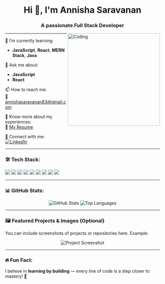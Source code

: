 <h1 align="center">Hi 👋, I'm Annisha Saravanan</h1>
<h3 align="center">A passionate Full Stack Developer</h3>

<img align="right" alt="Coding" width="300" src="![image](https://github.com/user-attachments/assets/1a5241e5-4032-42dc-a626-d7ac05ed9f7b)
">

---

🌱 I’m currently learning:
- **JavaScript**, **React**, **MERN Stack**, **Java**

💬 Ask me about:
- **JavaScript**
- **React**

📫 How to reach me:  
📧 [annishasaravanan83@gmail.com](mailto:annishasaravanan83@gmail.com)

📄 Know more about my experiences:  
📃 [My Resume](https://drive.google.com/file/d/1WLDy8Yl_YO0AWAtEELj0tLH_i1c6RdTq/view?usp=sharing)

🔗 Connect with me:  
[![LinkedIn](https://img.shields.io/badge/LinkedIn-blue?logo=linkedin&style=for-the-badge)](https://www.linkedin.com/in/annisha-saravanan/)

---

### 🛠️ Tech Stack:

<p align="left">
  <img src="https://img.shields.io/badge/HTML5-E34F26?style=for-the-badge&logo=html5&logoColor=white"/>
  <img src="https://img.shields.io/badge/CSS3-1572B6?style=for-the-badge&logo=css3&logoColor=white"/>
  <img src="https://img.shields.io/badge/JavaScript-F7DF1E?style=for-the-badge&logo=javascript&logoColor=black"/>
  <img src="https://img.shields.io/badge/React-20232A?style=for-the-badge&logo=react&logoColor=61DAFB"/>
  <img src="https://img.shields.io/badge/Node.js-339933?style=for-the-badge&logo=nodedotjs&logoColor=white"/>
  <img src="https://img.shields.io/badge/Express.js-000000?style=for-the-badge&logo=express&logoColor=white"/>
  <img src="https://img.shields.io/badge/MongoDB-4EA94B?style=for-the-badge&logo=mongodb&logoColor=white"/>
  <img src="https://img.shields.io/badge/Java-ED8B00?style=for-the-badge&logo=java&logoColor=white"/>
  <img src="https://img.shields.io/badge/Git-F05032?style=for-the-badge&logo=git&logoColor=white"/>
</p>

---

### 📊 GitHub Stats:

<p align="center">
  <img src="https://github-readme-stats.vercel.app/api?username=AnnishaSaravanan&show_icons=true&theme=radical" alt="GitHub Stats" />
  <img src="https://github-readme-stats.vercel.app/api/top-langs/?username=AnnishaSaravanan&layout=compact&theme=radical" alt="Top Languages" />
</p>

---

### 🖼️ Featured Projects & Images (Optional)

You can include screenshots of projects or repositories here. Example:

<p align="center">
  <img src="https://via.placeholder.com/600x300.png?text=Project+Screenshot" alt="Project Screenshot" />
</p>

---

### 🔥 Fun Fact:

I believe in **learning by building** — every line of code is a step closer to mastery! 🚀

